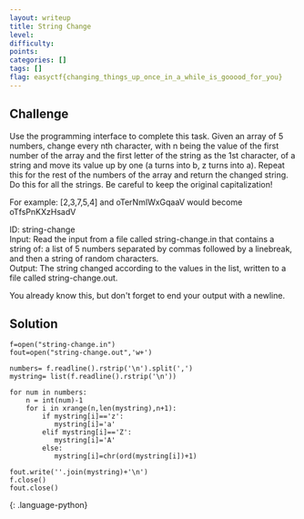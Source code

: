 ```yaml
---
layout: writeup
title: String Change
level: 
difficulty: 
points: 
categories: []
tags: []
flag: easyctf{changing_things_up_once_in_a_while_is_gooood_for_you}
---
```

## Challenge

Use the programming interface to complete this task. Given an array of 5
numbers, change every nth character, with n being the value of the first
number of the array and the first letter of the string as the 1st
character, of a string and move its value up by one (a turns into b, z
turns into a). Repeat this for the rest of the numbers of the array and
return the changed string. Do this for all the strings. Be careful to
keep the original capitalization!

For example: \[2,3,7,5,4\] and oTerNmIWxGqaaV would become
oTfsPnKXzHsadV

ID: string-change  
Input: Read the input from a file called string-change.in that contains
a string of: a list of 5 numbers separated by commas followed by a
linebreak, and then a string of random characters.  
Output: The string changed according to the values in the list, written
to a file called string-change.out.

You already know this, but don't forget to end your output with a
newline.

## Solution

    f=open("string-change.in")
    fout=open("string-change.out",'w+')
    
    numbers= f.readline().rstrip('\n').split(',')
    mystring= list(f.readline().rstrip('\n'))
    
    for num in numbers:
        n = int(num)-1
        for i in xrange(n,len(mystring),n+1):
            if mystring[i]=='z':
               mystring[i]='a'
            elif mystring[i]=='Z':
               mystring[i]='A'
            else:
               mystring[i]=chr(ord(mystring[i])+1)
    
    fout.write(''.join(mystring)+'\n')
    f.close()
    fout.close()
{: .language-python}

